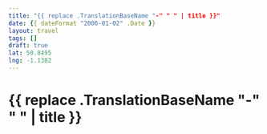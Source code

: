 ```yaml
---
title: "{{ replace .TranslationBaseName "-" " " | title }}"
date: {{ dateFormat "2006-01-02" .Date }}
layout: travel
tags: []
draft: true
lat: 50.8495
lng: -1.1382
---
```

# {{ replace .TranslationBaseName "-" " " | title }}
